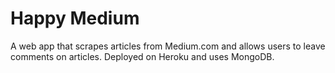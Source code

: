# Happy Medium
A web app that scrapes articles from Medium.com and allows users to leave comments on articles. Deployed on Heroku and uses MongoDB.
